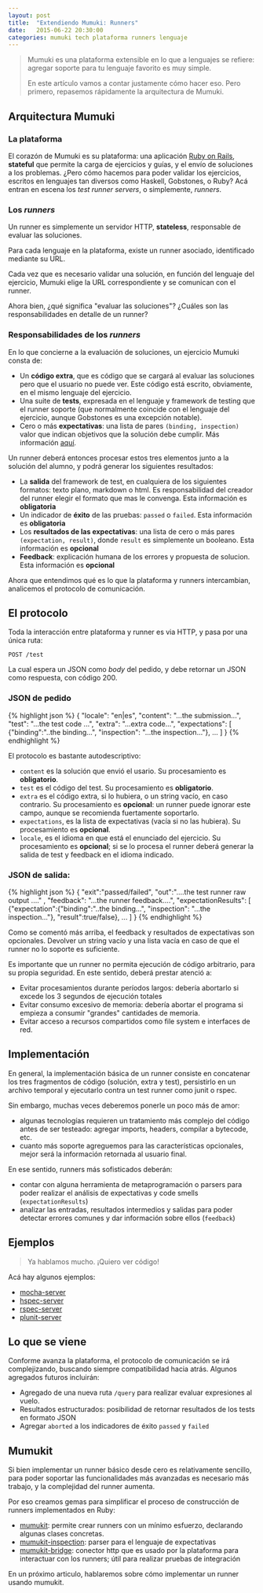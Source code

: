 ```yaml
---
layout: post
title:  "Extendiendo Mumuki: Runners"
date:   2015-06-22 20:30:00
categories: mumuki tech plataforma runners lenguaje
---
```


> Mumuki es una plataforma extensible en lo que a lenguajes se refiere: agregar soporte para tu lenguaje favorito es muy simple.
>
> En este artículo vamos a contar justamente cómo hacer eso. Pero primero, repasemos rápidamente la arquitectura de Mumuki.


## Arquitectura Mumuki

### La plataforma

El corazón de Mumuki es su plataforma: una aplicación [Ruby on Rails](http://rubyonrails.org/), **stateful** que permite la carga de ejercicios y guías, y el envío de soluciones a los problemas. ¿Pero cómo hacemos para poder validar los ejercicios, escritos en lenguajes tan diversos como Haskell, Gobstones, o Ruby? Acá entran en escena los _test runner servers_, o simplemente, _runners_.

### Los _runners_

Un runner es simplemente un servidor HTTP, **stateless**, responsable de evaluar las soluciones.

Para cada lenguaje en la plataforma, existe un runner asociado, identificado mediante su URL.

Cada vez que es necesario validar una solución, en función del lenguaje del ejercicio, Mumuki elige la URL correspondiente y se comunican con el runner.

Ahora bien, ¿qué significa "evaluar las soluciones"? ¿Cuáles son las responsabilidades en detalle de un runner?

### Responsabilidades de los _runners_

En lo que concierne a la evaluación de soluciones, un ejercicio Mumuki consta de:

  * Un **código extra**, que es código que se cargará al evaluar las soluciones pero que el usuario no puede ver. Este código está escrito, obviamente, en el mismo lenguaje del ejercicio.
  * Una suite de **tests**, expresada en el lenguaje y framework de testing que el runner soporte (que normalmente coincide con el lenguaje del ejercicio, aunque Gobstones es una excepción notable).
  * Cero o más **expectativas**: una lista de pares `(binding, inspection)` valor que indican objetivos que la solución debe cumplir. Más información [aquí](http://mumuki.org/expectativas/plataform/2015/06/16/el-lenguaje-de-expectativas.html).

Un runner deberá entonces procesar estos tres elementos junto a la solución del alumno, y podrá generar los siguientes resultados:

  * La **salida** del framework de test, en cualquiera de los siguientes formatos: texto plano, markdown o html. Es responsabilidad del creador del runner elegir el formato que mas le convenga. Esta información es **obligatoria**
  * Un indicador de **éxito** de las pruebas: `passed` o `failed`. Esta información es **obligatoria**
  * Los **resultados de las expectativas**: una lista de cero o más pares `(expectation, result)`, donde `result` es simplemente un booleano. Esta información es **opcional**
  * **Feedback**: explicación humana de los errores y propuesta de solucion. Esta información es **opcional**

Ahora que entendimos qué es lo que la plataforma y runners intercambian, analicemos el protocolo de comunicación.

## El protocolo

Toda la interacción entre plataforma y runner es via HTTP, y pasa por una única ruta:

```
POST /test
```

La cual espera un JSON como _body_ del pedido, y debe retornar un JSON como respuesta, con código 200.

### JSON de pedido

{% highlight json %}
{
 "locale": "en|es",
 "content": "...the submission...",
 "test": "...the test code ...",
 "extra": "...extra code...",
 "expectations": [
    {"binding":"..the binding...", "inspection": "...the inspection..."},
    ...
 ]
}
{% endhighlight %}

El protocolo es bastante autodescriptivo:

* `content` es la solución que envió el usario. Su procesamiento es **obligatorio**.
* `test` es el código del test. Su procesamiento es **obligatorio**.
* `extra` es el código extra, si lo hubiera, o un string vacío, en caso contrario. Su procesamiento es **opcional**: un runner puede ignorar este campo, aunque se recomienda fuertamente soportarlo.
* `expectations`, es la lista de expectativas (vacía si no las hubiera). Su procesamiento es **opcional**.
* `locale`, es el idioma en que está el enunciado del ejercicio. Su procesamiento es **opcional**; si se lo procesa el runner deberá generar la salida de test y feedback en el idioma indicado.

### JSON de salida:

{% highlight json %}
{
  "exit":"passed/failed",
  "out":"....the test runner raw output ...." ,
  "feedback": "...the runner feedback....",
  "expectationResults": [
    {"expectation":{"binding":"..the binding...", "inspection": "...the inspection..."}, "result":true/false},
    ...
  ]
}
{% endhighlight %}

Como se comentó más arriba, el feedback y resultados de expectativas son opcionales. Devolver un string vacío y una lista vacía en caso de que el runner no lo soporte es suficiente.

Es importante que un runner no permita ejecución de código arbitrario, para su propia seguridad. En este sentido, deberá prestar atenció a:

  * Evitar procesamientos durante períodos largos: debería abortarlo si excede los 3 segundos de ejecución totales
  * Evitar consumo excesivo de memoria: debería abortar el programa si empieza a consumir "grandes" cantidades de memoria.
  * Evitar acceso a recursos compartidos como file system e interfaces de red.


## Implementación

En general, la implementación básica de un runner consiste en concatenar los tres fragmentos de código (solución, extra y test), persistirlo en un archivo temporal y ejecutarlo contra un test runner como junit o rspec.

Sin embargo, muchas veces deberemos ponerle un poco más de amor:
 * algunas tecnologías requieren un tratamiento más complejo del código antes de ser testeado: agregar imports, headers, compilar a bytecode, etc.
 * cuanto más soporte agreguemos para las características opcionales, mejor será la información retornada al usuario final.

En ese sentido, runners más sofisticados deberán:

 * contar con alguna herramienta de metaprogramación o parsers para poder realizar el análisis de expectativas y code smells (`expectationResults`)
 * analizar las entradas, resultados intermedios y salidas para poder detectar errores comunes y dar información sobre ellos (`feedback`)

## Ejemplos

> Ya hablamos mucho. ¡Quiero ver código!

Acá hay algunos ejemplos:

 * [mocha-server](https://github.com/mumuki/mumuki-mocha-server)
 * [hspec-server](https://github.com/mumuki/mumuki-hspec-server)
 * [rspec-server](https://github.com/mumuki/mumuki-rspec-server)
 * [plunit-server](https://github.com/mumuki/mumuki-plunit-server)


## Lo que se viene

Conforme avanza la plataforma, el protocolo de comunicación se irá complejizando, buscando siempre compatibilidad hacia atrás. Algunos agregados futuros incluirán:

  * Agregado de una nueva ruta `/query` para realizar evaluar expresiones al vuelo.
  * Resultados estructurados: posibilidad de retornar resultados de los tests en formato JSON
  * Agregar `aborted` a los indicadores de éxito `passed` y `failed`


## Mumukit

Si bien implementar un runner básico desde cero es relativamente sencillo, para poder soportar las funcionalidades más avanzadas es necesario más trabajo, y la complejidad del runner aumenta.

Por eso creamos gemas para simplificar el proceso de construcción de runners implementados en Ruby:

  * [mumukit](https://github.com/mumuki/mumukit): permite crear runners con un mínimo esfuerzo, declarando algunas clases concretas.
  * [mumukit-inspection](https://github.com/mumuki/mumukit-inspection): parser para el lenguaje de expectativas
  * [mumukit-bridge](https://github.com/mumuki/mumukit-bridge): conector http que es usado por la plataforma para interactuar con los runners; útil para realizar pruebas de integración


En un próximo articulo, hablaremos sobre cómo implementar un runner usando mumukit.

